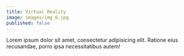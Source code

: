 ```yaml
---
title: Virtual Reality
image: images/img_6.jpg
published: false
---
```

Lorem ipsum dolor sit amet, consectetur adipisicing elit. Ratione eius recusandae, porro ipsa necessitatibus autem!